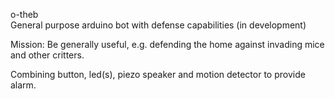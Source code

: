 o-theb  
General purpose arduino bot with defense capabilities (in development)  

Mission: Be generally useful, e.g. defending the home against invading mice and other critters.   

Combining button, led(s), piezo speaker and motion detector to provide alarm.  


